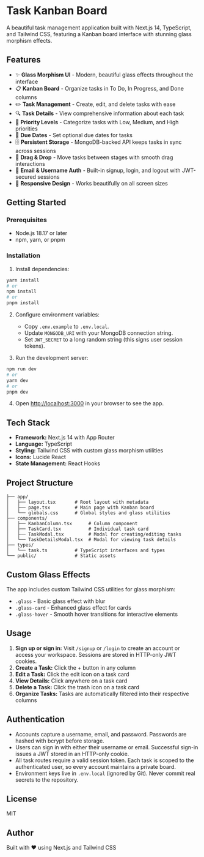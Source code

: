 # Task Kanban Board

A beautiful task management application built with Next.js 14, TypeScript, and Tailwind CSS, featuring a Kanban board interface with stunning glass morphism effects.

## Features

- ✨ **Glass Morphism UI** - Modern, beautiful glass effects throughout the interface
- 📋 **Kanban Board** - Organize tasks in To Do, In Progress, and Done columns
- ✏️ **Task Management** - Create, edit, and delete tasks with ease
- 🔍 **Task Details** - View comprehensive information about each task
- 🎨 **Priority Levels** - Categorize tasks with Low, Medium, and High priorities
- 📅 **Due Dates** - Set optional due dates for tasks
- 🗄️ **Persistent Storage** - MongoDB-backed API keeps tasks in sync across sessions
- 🧲 **Drag & Drop** - Move tasks between stages with smooth drag interactions
- 🔐 **Email & Username Auth** - Built-in signup, login, and logout with JWT-secured sessions
- 🎯 **Responsive Design** - Works beautifully on all screen sizes

## Getting Started

### Prerequisites

- Node.js 18.17 or later
- npm, yarn, or pnpm

### Installation

1. Install dependencies:

```bash
yarn install
# or
npm install
# or
pnpm install
```

2. Configure environment variables:

	- Copy `.env.example` to `.env.local`.
	- Update `MONGODB_URI` with your MongoDB connection string.
	- Set `JWT_SECRET` to a long random string (this signs user session tokens).

3. Run the development server:

```bash
npm run dev
# or
yarn dev
# or
pnpm dev
```

4. Open [http://localhost:3000](http://localhost:3000) in your browser to see the app.

## Tech Stack

- **Framework:** Next.js 14 with App Router
- **Language:** TypeScript
- **Styling:** Tailwind CSS with custom glass morphism utilities
- **Icons:** Lucide React
- **State Management:** React Hooks

## Project Structure

```
├── app/
│   ├── layout.tsx       # Root layout with metadata
│   ├── page.tsx         # Main page with Kanban board
│   └── globals.css      # Global styles and glass utilities
├── components/
│   ├── KanbanColumn.tsx      # Column component
│   ├── TaskCard.tsx          # Individual task card
│   ├── TaskModal.tsx         # Modal for creating/editing tasks
│   └── TaskDetailsModal.tsx  # Modal for viewing task details
├── types/
│   └── task.ts          # TypeScript interfaces and types
└── public/              # Static assets
```

## Custom Glass Effects

The app includes custom Tailwind CSS utilities for glass morphism:

- `.glass` - Basic glass effect with blur
- `.glass-card` - Enhanced glass effect for cards
- `.glass-hover` - Smooth hover transitions for interactive elements

## Usage

1. **Sign up or sign in:** Visit `/signup` or `/login` to create an account or access your workspace. Sessions are stored in HTTP-only JWT cookies.
2. **Create a Task:** Click the + button in any column
3. **Edit a Task:** Click the edit icon on a task card
4. **View Details:** Click anywhere on a task card
5. **Delete a Task:** Click the trash icon on a task card
6. **Organize Tasks:** Tasks are automatically filtered into their respective columns

## Authentication

- Accounts capture a username, email, and password. Passwords are hashed with bcrypt before storage.
- Users can sign in with either their username or email. Successful sign-in issues a JWT stored in an HTTP-only cookie.
- All task routes require a valid session token. Each task is scoped to the authenticated user, so every account maintains a private board.
- Environment keys live in `.env.local` (ignored by Git). Never commit real secrets to the repository.

## License

MIT

## Author

Built with ❤️ using Next.js and Tailwind CSS
